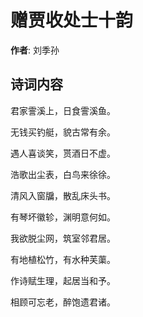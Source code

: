 # 赠贾收处士十韵

**作者**: 刘季孙

## 诗词内容

君家霅溪上，日食霅溪鱼。

无钱买钓艇，貌古常有余。

遇人喜谈笑，贳酒日不虚。

浩歌出尘表，白鸟来徐徐。

清风入窗牖，散乱床头书。

有琴坏徽轸，渊明意何如。

我欲脱尘网，筑室邻君居。

有地植松竹，有水种芙蕖。

作诗赋生理，起居当和予。

相顾可忘老，醉饱遗君诸。

